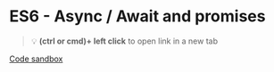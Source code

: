 # ES6 - Async / Await and promises 


> :bulb: **(ctrl or cmd)+ left click** to open link in a new tab 

[Code sandbox](https://codesandbox.io/s/promises-en-286839?file=/src/index.js)